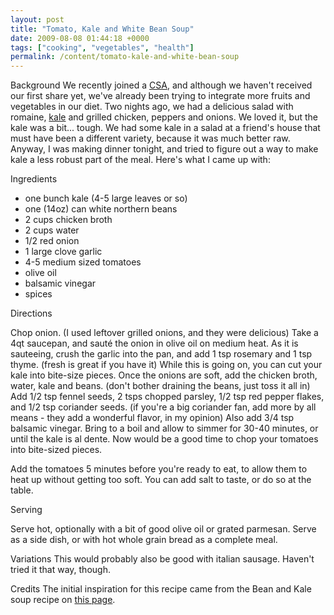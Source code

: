 ```yaml
---
layout: post
title: "Tomato, Kale and White Bean Soup"
date: 2009-08-08 01:44:18 +0000
tags: ["cooking", "vegetables", "health"]
permalink: /content/tomato-kale-and-white-bean-soup
---
```




Background
We recently joined a [CSA](http://www.localharvest.org/csa/), and
although we haven't received our first share yet, we've already been
trying to integrate more fruits and vegetables in our diet. Two nights
ago, we had a delicious salad with romaine,
[kale](http://en.wikipedia.org/wiki/Kale) and grilled chicken, peppers
and onions. We loved it, but the kale was a bit\... tough. We had some
kale in a salad at a friend's house that must have been a different
variety, because it was much better raw. Anyway, I was making dinner
tonight, and tried to figure out a way to make kale a less robust part
of the meal. Here's what I came up with:

Ingredients

-   one bunch kale (4-5 large leaves or so)
-   one (14oz) can white northern beans
-   2 cups chicken broth
-   2 cups water
-   1/2 red onion
-   1 large clove garlic
-   4-5 medium sized tomatoes
-   olive oil
-   balsamic vinegar
-   spices

Directions

Chop onion. (I used leftover grilled onions, and they were delicious)
Take a 4qt saucepan, and sauté the onion in olive oil on medium heat. As
it is sauteeing, crush the garlic into the pan, and add 1 tsp rosemary
and 1 tsp thyme. (fresh is great if you have it) While this is going on,
you can cut your kale into bite-size pieces. Once the onions are soft,
add the chicken broth, water, kale and beans. (don't bother draining
the beans, just toss it all in) Add 1/2 tsp fennel seeds, 2 tsps chopped
parsley, 1/2 tsp red pepper flakes, and 1/2 tsp coriander seeds. (if
you're a big coriander fan, add more by all means - they add a
wonderful flavor, in my opinion) Also add 3/4 tsp balsamic vinegar.
Bring to a boil and allow to simmer for 30-40 minutes, or until the kale
is al dente. Now would be a good time to chop your tomatoes into
bite-sized pieces.

Add the tomatoes 5 minutes before you're ready to eat, to allow them to
heat up without getting too soft. You can add salt to taste, or do so at
the table.

Serving

Serve hot, optionally with a bit of good olive oil or grated parmesan.
Serve as a side dish, or with hot whole grain bread as a complete meal.

Variations
This would probably also be good with italian sausage. Haven't tried it
that way, though.

Credits
The initial inspiration for this recipe came from the Bean and Kale soup
recipe on [this page](http://www.seasonalchef.com/recipe1205f.htm).




